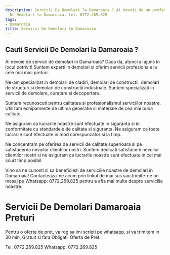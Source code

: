 ```yaml
---
description: Servicii De Demolari la Damaroaia ? Ai nevoie de un profesionist in Servicii
  De Demolari la Damaroaia. tel. 0772.269.825
tags:
- Damaroaia
title: Servicii De Demolari In Damaroaia
---
```



## Cauti Servicii De Demolari la Damaroaia ?


Ai nevoie de servicii de demolari in Damaroaia? Daca da, atunci ai ajuns in locul potrivit! Suntem experti in demolari si oferim servicii profesionale la cele mai mici preturi. 

Ne-am specializat in demolari de cladiri, demolari de constructii, demolari de structuri si demolari de constructii industriale. Suntem specializati in servicii de demolare, curatare si decopertare. 

Suntem recunoscuti pentru calitatea si profesionalismul serviciilor noastre. Utilizam echipamente de ultima generatie si materiale de cea mai buna calitate. 

Ne asiguram ca lucrarile noastre sunt efectuate in siguranta si in conformitate cu standardele de calitate si siguranta. Ne asiguram ca toate lucrarile sunt efectuate in mod corespunzator si la timp. 

Ne concentram pe oferirea de servicii de calitate superioara si pe satisfacerea nevoilor clientilor nostri. Suntem dedicati satisfacerii nevoilor clientilor nostri si ne asiguram ca lucrarile noastre sunt efectuate in cel mai scurt timp posibil. 

Vino sa ne cunosti si sa beneficiezi de serviciile noastre de demolari in Damaroaia! Contacteaza-ne acum prin linkul de mai sus sau trimite-ne un mesaj pe Whatsapp: 0772.269.825 pentru a afla mai multe despre serviciile noastre.

# Servicii De Demolari Damaroaia Preturi
Pentru o oferta de pret, va rog sa imi scrieti pe whatsapp, si va trimitem in 30 min, Gratuit si fara Obligatii Oferta de Pret.

Tel. 0772.269.825
Whatsapp. 0772.269.825